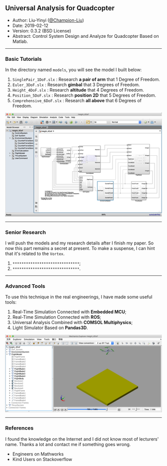 ## Universal Analysis for Quadcopter 
- Author: Liu-Yinyi ([@Champion-Liu](https://github.com/Champion-Liu))
- Date: 2019-02-12
- Version: 0.3.2 (BSD License)
- Abstract: Control System Design and Analyze for Quadcopter Based on Matlab.

---

### Basic Tutorials
In the directory named `models`, you will see the model I built below:

1. `SinglePair_1DoF.slx` : Research **a pair of arm** that 1 Degree of Freedom.
2. `Euler_3DoF.slx` : Research **gimbal** that 3 Degrees of Freedom.
3. `Height_4DoF.slx` : Research **altitude** that 4 Degrees of Freedom.
4. `Position_5DoF.slx` : Research **position 2D** that 5 Degrees of Freedom.
5. `Comprehensive_6DoF.slx` : Research **all above** that 6 Degrees of Freedom.

![ModelPreview_4DoF](https://github.com/Champion-Liu/QuadcopterAnalysis/blob/master/media/ModelPreview_4DoF.png)

---

### Senior Research
I will push the models and my research details after I finish my paper. So now this part remains a secret at present. To make a suspense, I can hint that it's related to the `Vortex`.

1. `******************************`;
2. `******************************`.

---

### Advanced Tools
To use this technique in the real engineerings, I have made some useful tools:

1. Real-Time Simulation Connected with **Embedded MCU**;
2. Real-Time Simulation Connected with **ROS**;
3. Universal Analysis Combined with **COMSOL Multiphysics**;
4. Light Simulator Based on **Pandas3D**.

![ModelExplorer_4DoF](https://github.com/Champion-Liu/QuadcopterAnalysis/blob/master/media/ModelExplorer_4DoF.png)

---

### References
I found the knowledge on the Internet and I did not know most of lecturers' name. Thanks a lot and contact me if something goes wrong.

- Engineers on Mathworks
- Kind Users on Stackoverflow
